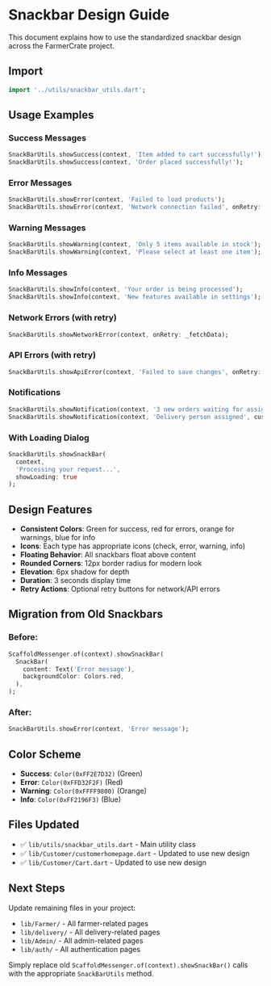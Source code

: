 # Snackbar Design Guide

This document explains how to use the standardized snackbar design across the FarmerCrate project.

## Import

```dart
import '../utils/snackbar_utils.dart';
```

## Usage Examples

### Success Messages
```dart
SnackBarUtils.showSuccess(context, 'Item added to cart successfully!');
SnackBarUtils.showSuccess(context, 'Order placed successfully!');
```

### Error Messages
```dart
SnackBarUtils.showError(context, 'Failed to load products');
SnackBarUtils.showError(context, 'Network connection failed', onRetry: _retryFunction);
```

### Warning Messages
```dart
SnackBarUtils.showWarning(context, 'Only 5 items available in stock');
SnackBarUtils.showWarning(context, 'Please select at least one item');
```

### Info Messages
```dart
SnackBarUtils.showInfo(context, 'Your order is being processed');
SnackBarUtils.showInfo(context, 'New features available in settings');
```

### Network Errors (with retry)
```dart
SnackBarUtils.showNetworkError(context, onRetry: _fetchData);
```

### API Errors (with retry)
```dart
SnackBarUtils.showApiError(context, 'Failed to save changes', onRetry: _saveData);
```

### Notifications
```dart
SnackBarUtils.showNotification(context, '3 new orders waiting for assignment');
SnackBarUtils.showNotification(context, 'Delivery person assigned', customIcon: Icons.local_shipping);
```

### With Loading Dialog
```dart
SnackBarUtils.showSnackBar(
  context, 
  'Processing your request...', 
  showLoading: true
);
```

## Design Features

- **Consistent Colors**: Green for success, red for errors, orange for warnings, blue for info
- **Icons**: Each type has appropriate icons (check, error, warning, info)
- **Floating Behavior**: All snackbars float above content
- **Rounded Corners**: 12px border radius for modern look
- **Elevation**: 6px shadow for depth
- **Duration**: 3 seconds display time
- **Retry Actions**: Optional retry buttons for network/API errors

## Migration from Old Snackbars

### Before:
```dart
ScaffoldMessenger.of(context).showSnackBar(
  SnackBar(
    content: Text('Error message'),
    backgroundColor: Colors.red,
  ),
);
```

### After:
```dart
SnackBarUtils.showError(context, 'Error message');
```

## Color Scheme

- **Success**: `Color(0xFF2E7D32)` (Green)
- **Error**: `Color(0xFFD32F2F)` (Red)
- **Warning**: `Color(0xFFFF9800)` (Orange)
- **Info**: `Color(0xFF2196F3)` (Blue)

## Files Updated

- ✅ `lib/utils/snackbar_utils.dart` - Main utility class
- ✅ `lib/Customer/customerhomepage.dart` - Updated to use new design
- ✅ `lib/Customer/Cart.dart` - Updated to use new design

## Next Steps

Update remaining files in your project:
- `lib/Farmer/` - All farmer-related pages
- `lib/delivery/` - All delivery-related pages
- `lib/Admin/` - All admin-related pages
- `lib/auth/` - All authentication pages

Simply replace old `ScaffoldMessenger.of(context).showSnackBar()` calls with the appropriate `SnackBarUtils` method.
